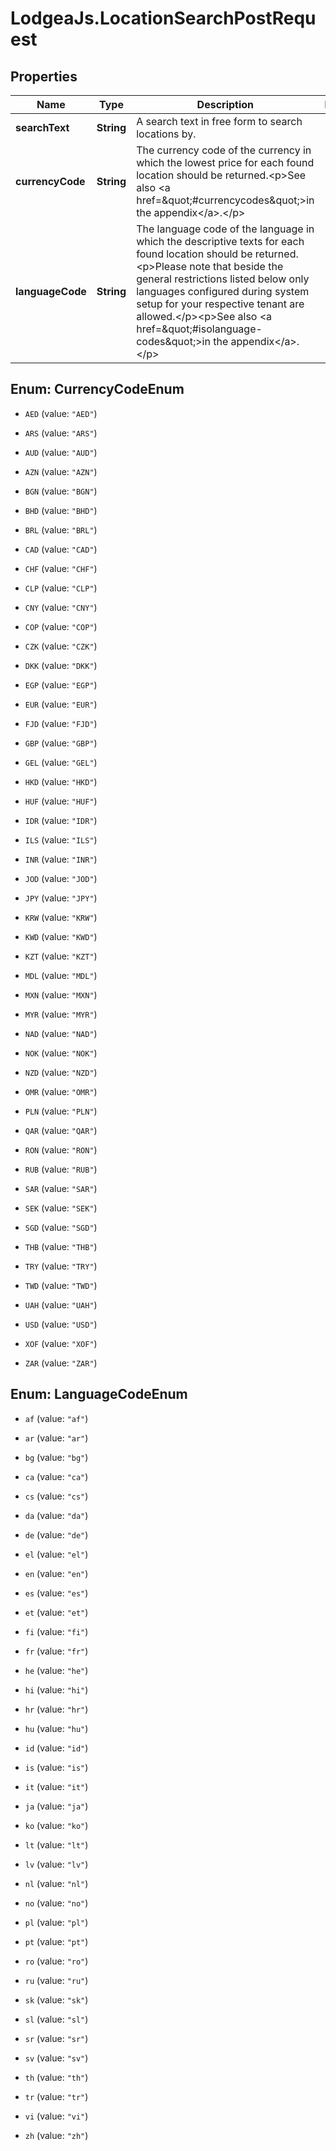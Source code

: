 # LodgeaJs.LocationSearchPostRequest

## Properties

Name | Type | Description | Notes
------------ | ------------- | ------------- | -------------
**searchText** | **String** | A search text in free form to search locations by. | 
**currencyCode** | **String** | The currency code of the currency in which the lowest price for each found location should be returned.&lt;p&gt;See also &lt;a href&#x3D;\&quot;#currencycodes\&quot;&gt;in the appendix&lt;/a&gt;.&lt;/p&gt; | 
**languageCode** | **String** | The language code of the language in which the descriptive texts for each found location should be returned.&lt;p&gt;Please note that beside the general restrictions listed below only languages configured during system setup for your respective tenant are allowed.&lt;/p&gt;&lt;p&gt;See also &lt;a href&#x3D;\&quot;#isolanguage-codes\&quot;&gt;in the appendix&lt;/a&gt;.&lt;/p&gt; | 



## Enum: CurrencyCodeEnum


* `AED` (value: `"AED"`)

* `ARS` (value: `"ARS"`)

* `AUD` (value: `"AUD"`)

* `AZN` (value: `"AZN"`)

* `BGN` (value: `"BGN"`)

* `BHD` (value: `"BHD"`)

* `BRL` (value: `"BRL"`)

* `CAD` (value: `"CAD"`)

* `CHF` (value: `"CHF"`)

* `CLP` (value: `"CLP"`)

* `CNY` (value: `"CNY"`)

* `COP` (value: `"COP"`)

* `CZK` (value: `"CZK"`)

* `DKK` (value: `"DKK"`)

* `EGP` (value: `"EGP"`)

* `EUR` (value: `"EUR"`)

* `FJD` (value: `"FJD"`)

* `GBP` (value: `"GBP"`)

* `GEL` (value: `"GEL"`)

* `HKD` (value: `"HKD"`)

* `HUF` (value: `"HUF"`)

* `IDR` (value: `"IDR"`)

* `ILS` (value: `"ILS"`)

* `INR` (value: `"INR"`)

* `JOD` (value: `"JOD"`)

* `JPY` (value: `"JPY"`)

* `KRW` (value: `"KRW"`)

* `KWD` (value: `"KWD"`)

* `KZT` (value: `"KZT"`)

* `MDL` (value: `"MDL"`)

* `MXN` (value: `"MXN"`)

* `MYR` (value: `"MYR"`)

* `NAD` (value: `"NAD"`)

* `NOK` (value: `"NOK"`)

* `NZD` (value: `"NZD"`)

* `OMR` (value: `"OMR"`)

* `PLN` (value: `"PLN"`)

* `QAR` (value: `"QAR"`)

* `RON` (value: `"RON"`)

* `RUB` (value: `"RUB"`)

* `SAR` (value: `"SAR"`)

* `SEK` (value: `"SEK"`)

* `SGD` (value: `"SGD"`)

* `THB` (value: `"THB"`)

* `TRY` (value: `"TRY"`)

* `TWD` (value: `"TWD"`)

* `UAH` (value: `"UAH"`)

* `USD` (value: `"USD"`)

* `XOF` (value: `"XOF"`)

* `ZAR` (value: `"ZAR"`)





## Enum: LanguageCodeEnum


* `af` (value: `"af"`)

* `ar` (value: `"ar"`)

* `bg` (value: `"bg"`)

* `ca` (value: `"ca"`)

* `cs` (value: `"cs"`)

* `da` (value: `"da"`)

* `de` (value: `"de"`)

* `el` (value: `"el"`)

* `en` (value: `"en"`)

* `es` (value: `"es"`)

* `et` (value: `"et"`)

* `fi` (value: `"fi"`)

* `fr` (value: `"fr"`)

* `he` (value: `"he"`)

* `hi` (value: `"hi"`)

* `hr` (value: `"hr"`)

* `hu` (value: `"hu"`)

* `id` (value: `"id"`)

* `is` (value: `"is"`)

* `it` (value: `"it"`)

* `ja` (value: `"ja"`)

* `ko` (value: `"ko"`)

* `lt` (value: `"lt"`)

* `lv` (value: `"lv"`)

* `nl` (value: `"nl"`)

* `no` (value: `"no"`)

* `pl` (value: `"pl"`)

* `pt` (value: `"pt"`)

* `ro` (value: `"ro"`)

* `ru` (value: `"ru"`)

* `sk` (value: `"sk"`)

* `sl` (value: `"sl"`)

* `sr` (value: `"sr"`)

* `sv` (value: `"sv"`)

* `th` (value: `"th"`)

* `tr` (value: `"tr"`)

* `vi` (value: `"vi"`)

* `zh` (value: `"zh"`)




